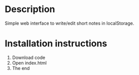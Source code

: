 # Description
Simple web interface to write/edit short notes in localStorage.
# Installation instructions
1. Download code
2. Open index.html
3. The end